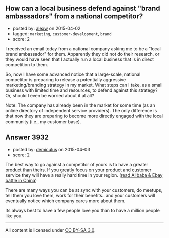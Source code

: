 ## How can a local business defend against "brand ambassadors" from a national competitor?

- posted by: [alexw](https://stackexchange.com/users/3556746/alexw) on 2015-04-02
- tagged: `marketing`, `customer-development`, `brand`
- score: 2

I received an email today from a national company asking me to be a "local brand ambassador" for them.  Apparently they did not do their research, or they would have seen that I actually run a local business that is in direct competition to them.

So, now I have some advanced notice that a large-scale, national competitor is preparing to release a potentially aggressive marketing/branding strategy in my market.  What steps can I take, as a small business with limited time and resources, to defend against this strategy?  Or, should I even be worried about it at all?

Note: The company has already been in the market for some time (as an online directory of independent service providers).  The only difference is that now they are preparing to become more directly engaged with the local community (i.e., my customer base).  


## Answer 3932

- posted by: [demiculus](https://stackexchange.com/users/5264485/demiculus) on 2015-04-03
- score: 2

<p>The best way to go against a competitor of yours is to have a greater product than theirs. 
If you greatly focus on your product and customer service they will have a really hard time in your region. (<a href="http://www.businessinsider.com/heres-how-alibaba-defeated-ebay-in-china-2014-9?op=1" rel="nofollow">read Alibaba &amp; Ebay battle in China</a>)</p>

<p>There are many ways you can be at sync with your customers, do meetups, tell them you love them, work for their benefits.. and your customers will eventually notice which company cares more about them.</p>

<p>Its always best to have a few people love you than to have a million people like you. </p>




---

All content is licensed under [CC BY-SA 3.0](https://creativecommons.org/licenses/by-sa/3.0/).
